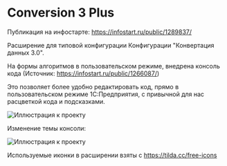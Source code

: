 # Conversion 3 Plus

Публикация на инфостарте: https://infostart.ru/public/1289837/

Расширение для типовой конфигурации Конфигурации "Конвертация данных 3.0".

На формы алгоритмов в пользовательском режиме, внедрена консоль кода (Источник: https://infostart.ru/public/1266087/)

Это позволяет более удобно редактировать код, прямо в пользовательском режиме 1С:Предприятия, с привычной для нас расцветкой кода и подсказками.

![Иллюстрация к проекту](https://github.com/ViktorErmakov/Conversion3.0.1/raw/master/screenshots/Console.gif) 

Изменение темы консоли:

![Иллюстрация к проекту](https://github.com/ViktorErmakov/Conversion3.0.1/raw/master/screenshots/Theme.gif)

Используемые иконки в расширении взяты с https://tilda.cc/free-icons
